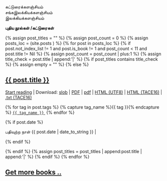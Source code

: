 <div class="row">
  <div class="col-sm-4">கட்டுரைக்களஞ்சியம்</div>
  <div class="col-sm-4">சங்கஇலக்கியக்களஞ்சியம்</div>
  <div class="col-sm-4">இலக்கியக்களஞ்சியம்</div>
</div>


**புதிய நூல்கள் /கட்டுரைகள்** 

{% assign post_titles = "" %}
{% assign post_count = 0 %}
{% assign posts_loc = (site.posts  ) %}
{% for post in posts_loc %}
{% if post.not_index_list != 1 and post.is_book != 1 and post_count < 11 and post.title != Nil %}
{% assign post_count = post_count | plus:1 %}
{% assign title_check = post.title | append:'|' %}
	{% if post_titles contains title_check %}
		{% assign empty = "" %}
	{% else %}
<div class="post">
<h2><a href="{{ site.url}}{{ post.url }}">{{ post.title }}</a></h2>
<p class="post-link">
<a href="{{ site.url}}{{ post.url }}_1">Start reading</a> | Download:  
<a href="{{ site.noolkal }}/{{ post.permalink }}.slob">slob</a> | 
<a href="{{ site.noolkal }}//{{ post.permalink }}_A4.pdf">PDF</a> | 
<a href="{{ site.noolkal }}//{{ post.permalink }}_6inch.pdf">pdf</a> | 
<a href="{{ site.noolkal }}//{{ post.permalink }}_utf8.html">HTML (UTF8)</a> | 
<a href="{{ site.noolkal }}//{{ post.permalink }}_tace.html">HTML (TACE16)</a> | 
<a href="{{ site.noolkal }}//{{ post.permalink }}_tace.txt">.txt (TACE16)</a>
</p>
<!--p class="post-link"><a href="{{ site.url}}/{{ post.url }}">இயங்கலையில் படிக்க . . .</a></p-->

{% for tag in post.tags %}
{% capture tag_name %}{{ tag }}{% endcapture %}
<a href="/tag/{{ tag_name }}"><code class="highligher-rouge"><nobr>{{ tag_name }}</nobr></code>&nbsp;</a>
{% endfor %}


{% if post.date %}
<p class="post-info">பதிவுற்ற நாள் {{ post.date | date_to_string }} | 
</p>
{% endif %}

{% endif %}
{% assign post_titles = post_titles | append:post.title | append:'|' %}
{% endif %}
{% endfor %}

<h2><a class="post-link" href="more_books" class="button button2">Get more books ..
</a></h2>
